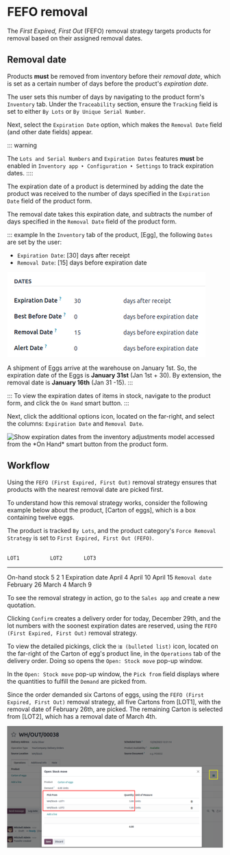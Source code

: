 # FEFO removal

The *First Expired, First Out* (FEFO) removal strategy targets products
for removal based on their assigned removal dates.


## Removal date 

Products **must** be removed from inventory before their *removal date*,
which is set as a certain number of days before the product\'s
*expiration date*.

The user sets this number of days by navigating to the product form\'s
`Inventory` tab. Under the
`Traceability` section, ensure the
`Tracking` field is set to either
`By Lots` or
`By Unique Serial Number`.

Next, select the `Expiration Date`
option, which makes the `Removal Date` field (and other date fields) appear.

::: warning

The `Lots and Serial Numbers` and
`Expiration Dates` features **must**
be enabled in
`Inventory app ‣ Configuration ‣ Settings` to track expiration dates.
::::

The expiration date of a product is determined by adding the date the
product was received to the number of days specified in the
`Expiration Date` field of the
product form.

The removal date takes this expiration date, and subtracts the number of
days specified in the `Removal Date`
field of the product form.


::: example
In the `Inventory` tab of the
product, [Egg], the following `Dates` are set by the user:

- `Expiration Date`: [30]
  days after receipt
- `Removal Date`: [15]
  days before expiration date

![Display expiration and removal dates set on the product form.](fefo/user-set-date.png)

A shipment of Eggs arrive at the warehouse on January 1st. So, the
expiration date of the Eggs is **January 31st** (Jan 1st + 30). By
extension, the removal date is **January 16th** (Jan 31 -15).
:::

::: 
To view the expiration dates of items in stock, navigate to the product
form, and click the `On Hand` smart
button.
:::

Next, click the additional options icon, located on the far-right, and
select the columns: `Expiration Date`
and `Removal Date`.

![Show expiration dates from the inventory adjustments model accessed from the \*On Hand\*
smart button from the product form.](fefo/removal-date.png)

## Workflow

Using the `FEFO (First Expired, First Out)` removal strategy ensures that products with the nearest
removal date are picked first.

To understand how this removal strategy works, consider the following
example below about the product, [Carton of eggs], which is
a box containing twelve eggs.

The product is tracked `By Lots`, and
the product category\'s `Force Removal
Strategy` is set to
`First Expired, First Out (FEFO)`.


                                                                                         LOT1          LOT2       LOT3
  -------------------------------------------------------------------------------------- ------------- ---------- ----------
  On-hand stock                                                                          5             2          1
  Expiration date                                                                        April 4       April 10   April 15
  `Removal date `   February 26   March 4    March 9

To see the removal strategy in action, go to the
`Sales app` and create a new
quotation.

Clicking `Confirm` creates a delivery
order for today, December 29th, and the lot numbers with the soonest
expiration dates are reserved, using the
`FEFO (First Expired, First Out)` removal
strategy.

To view the detailed pickings, click the
`⦙≣ (bulleted list)` icon, located on
the far-right of the Carton of egg\'s product line, in the
`Operations` tab of the delivery
order. Doing so opens the `Open: Stock move` pop-up window.

In the `Open: Stock move` pop-up
window, the `Pick from` field
displays where the quantities to fulfill the `Demand` are picked from.

Since the order demanded six Cartons of eggs, using the
`FEFO (First Expired, First Out)` removal
strategy, all five Cartons from [LOT1], with the removal
date of February 26th, are picked. The remaining Carton is selected from
[LOT2], which has a removal date of March 4th.

![The stock moves window that shows the lots to be removed using FEFO.](fefo/eggs-picking.png)
